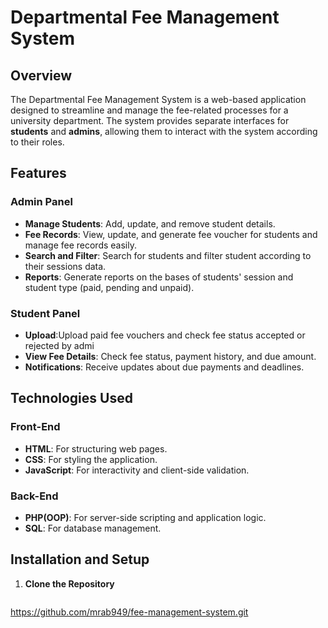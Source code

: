 # Departmental Fee Management System  

## Overview  
The Departmental Fee Management System is a web-based application designed to streamline and manage the fee-related processes for a university department. The system provides separate interfaces for **students** and **admins**, allowing them to interact with the system according to their roles.  

## Features  

### Admin Panel  
- **Manage Students**: Add, update, and remove student details.  
- **Fee Records**: View, update, and generate fee voucher for students and manage fee records easily.  
- **Search and Filter**: Search for students and filter student according to their sessions data.  
- **Reports**: Generate reports on the bases of students' session and student type (paid, pending and unpaid).  

### Student Panel 
- **Upload**:Upload paid fee vouchers and check fee status accepted or rejected by admi 
- **View Fee Details**: Check fee status, payment history, and due amount.  
- **Notifications**: Receive updates about due payments and deadlines.  

## Technologies Used  

### Front-End  
- **HTML**: For structuring web pages.  
- **CSS**: For styling the application.  
- **JavaScript**: For interactivity and client-side validation.  

### Back-End  
- **PHP(OOP)**: For server-side scripting and application logic.  
- **SQL**: For database management.  

## Installation and Setup  

1. **Clone the Repository**  
   ```bash
https://github.com/mrab949/fee-management-system.git

